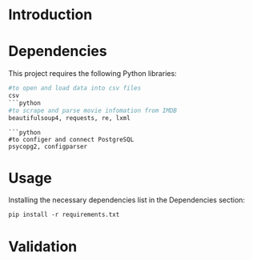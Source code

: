 # Introduction



# Dependencies
This project requires the following Python libraries:
```python
#to open and load data into csv files
csv 
```python
#to scrape and parse movie infomation from IMDB
beautifulsoup4, requests, re, lxml 
```
```
```python
#to configer and connect PostgreSQL
psycopg2, configparser 
```

# Usage
Installing the necessary dependencies list in the Dependencies section:
```
pip install -r requirements.txt
```



# Validation


